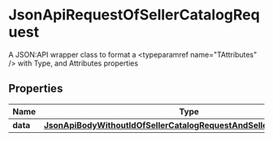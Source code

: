 

# JsonApiRequestOfSellerCatalogRequest

A JSON:API wrapper class to format a <typeparamref name=\"TAttributes\" /> with Type, and Attributes properties

## Properties

| Name | Type | Description | Notes |
|------------ | ------------- | ------------- | -------------|
|**data** | [**JsonApiBodyWithoutIdOfSellerCatalogRequestAndSellerCatalogRequest**](JsonApiBodyWithoutIdOfSellerCatalogRequestAndSellerCatalogRequest.md) |  |  [optional] |



